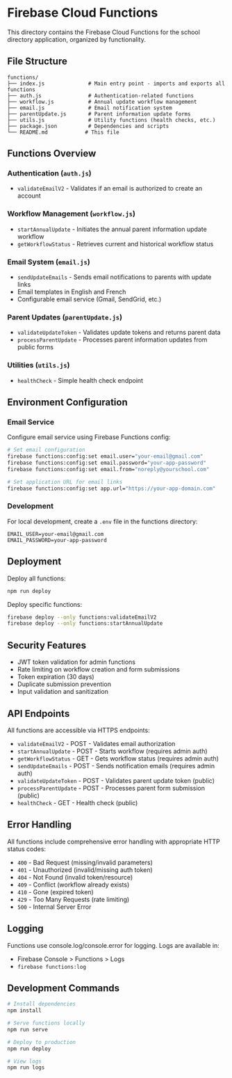 # Firebase Cloud Functions

This directory contains the Firebase Cloud Functions for the school directory application, organized by functionality.

## File Structure

```
functions/
├── index.js              # Main entry point - imports and exports all functions
├── auth.js               # Authentication-related functions
├── workflow.js           # Annual update workflow management
├── email.js              # Email notification system
├── parentUpdate.js       # Parent information update forms
├── utils.js              # Utility functions (health checks, etc.)
├── package.json          # Dependencies and scripts
└── README.md            # This file
```

## Functions Overview

### Authentication (`auth.js`)
- `validateEmailV2` - Validates if an email is authorized to create an account

### Workflow Management (`workflow.js`)
- `startAnnualUpdate` - Initiates the annual parent information update workflow
- `getWorkflowStatus` - Retrieves current and historical workflow status

### Email System (`email.js`)
- `sendUpdateEmails` - Sends email notifications to parents with update links
- Email templates in English and French
- Configurable email service (Gmail, SendGrid, etc.)

### Parent Updates (`parentUpdate.js`)
- `validateUpdateToken` - Validates update tokens and returns parent data
- `processParentUpdate` - Processes parent information updates from public forms

### Utilities (`utils.js`)
- `healthCheck` - Simple health check endpoint

## Environment Configuration

### Email Service
Configure email service using Firebase Functions config:

```bash
# Set email configuration
firebase functions:config:set email.user="your-email@gmail.com"
firebase functions:config:set email.password="your-app-password"
firebase functions:config:set email.from="noreply@yourschool.com"

# Set application URL for email links
firebase functions:config:set app.url="https://your-app-domain.com"
```

### Development
For local development, create a `.env` file in the functions directory:

```env
EMAIL_USER=your-email@gmail.com
EMAIL_PASSWORD=your-app-password
```

## Deployment

Deploy all functions:
```bash
npm run deploy
```

Deploy specific functions:
```bash
firebase deploy --only functions:validateEmailV2
firebase deploy --only functions:startAnnualUpdate
```

## Security Features

- JWT token validation for admin functions
- Rate limiting on workflow creation and form submissions
- Token expiration (30 days)
- Duplicate submission prevention
- Input validation and sanitization

## API Endpoints

All functions are accessible via HTTPS endpoints:

- `validateEmailV2` - POST - Validates email authorization
- `startAnnualUpdate` - POST - Starts workflow (requires admin auth)
- `getWorkflowStatus` - GET - Gets workflow status (requires admin auth)
- `sendUpdateEmails` - POST - Sends notification emails (requires admin auth)
- `validateUpdateToken` - POST - Validates parent update token (public)
- `processParentUpdate` - POST - Processes parent form submission (public)
- `healthCheck` - GET - Health check (public)

## Error Handling

All functions include comprehensive error handling with appropriate HTTP status codes:

- `400` - Bad Request (missing/invalid parameters)
- `401` - Unauthorized (invalid/missing auth token)
- `404` - Not Found (invalid token/resource)
- `409` - Conflict (workflow already exists)
- `410` - Gone (expired token)
- `429` - Too Many Requests (rate limiting)
- `500` - Internal Server Error

## Logging

Functions use console.log/console.error for logging. Logs are available in:
- Firebase Console > Functions > Logs
- `firebase functions:log`

## Development Commands

```bash
# Install dependencies
npm install

# Serve functions locally
npm run serve

# Deploy to production
npm run deploy

# View logs
npm run logs
```